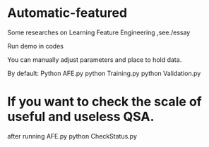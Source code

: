 # Automatic-featured
Some researches on Learning Feature Engineering ,see./essay

Run demo in  codes

You can manually adjust parameters and place to hold data.

By default:
Python AFE.py
python Training.py
python Validation.py

# If you want to check the scale of useful and useless QSA.
after running AFE.py
python CheckStatus.py
